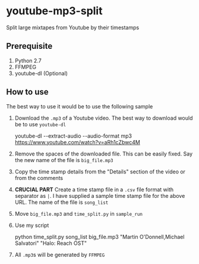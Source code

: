 # youtube-mp3-split
Split large mixtapes from Youtube by their timestamps

## Prerequisite

1. Python 2.7
2. FFMPEG
3. youtube-dl (Optional)

## How to use

The best way to use it would be to use the following sample

1. Download the `.mp3` of a Youtube video. The best way to download would be to use `youtube-dl`

	youtube-dl --extract-audio --audio-format mp3 https://www.youtube.com/watch?v=aRh1cZbwc4M

2. Remove the spaces of the downloaded file. This can be easily fixed. Say the new name of the file is `big_file.mp3`
3. Copy the time stamp details from the "Details" section of the video or from the comments
4. **CRUCIAL PART** Create a time stamp file in a `.csv` file format with separator as `|`. I have supplied a sample time stamp file for the above URL. The name of the file is `song_list`
5. Move `big_file.mp3` and `time_split.py` in `sample_run`
6. Use my script

	python time_split.py song_list big_file.mp3 "Martin O'Donnell,Michael Salvatori" "Halo: Reach OST"

7. All `.mp3`s will be generated by `FFMPEG`







